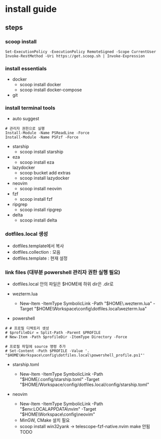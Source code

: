 

# install guide

## steps
### scoop install
```
Set-ExecutionPolicy -ExecutionPolicy RemoteSigned -Scope CurrentUser
Invoke-RestMethod -Uri https://get.scoop.sh | Invoke-Expression
```

### install essentials
- docker
    - scoop install docker
    - scoop install docker-compose
- git


### install terminal tools
- auto suggest
```
# 관리자 권한으로 실행
Install-Module -Name PSReadLine -Force
Install-Module -Name PSFzf -Force
```
- starship 
    - scoop install starship
- eza 
    - scoop install eza
- lazydocker
    - scoop bucket add extras
    - scoop install lazydocker
- neovim
    - scoop install neovim
- fzf
    - scoop install fzf
- ripgrep
    - scoop install ripgrep
- delta
    - scoop install delta


### dotfiles.local 생성
- dotfiles.template에서 복사
- dotfiles.collection : 모음
- dotfiles.template : 현재 설정


### link files (대부분 powershell 관리자 권한 실행 필요)
- dotfiles.local 안의 파일은 $HOME에 하위 dir은 .dir로
- wezterm.lua
    - New-Item -ItemType SymbolicLink -Path "$HOME\.wezterm.lua" -Target "$HOME\Workspace\config\dotfiles.local\wezterm.lua"

- powershell
```
# # 프로필 디렉토리 생성
# $profileDir = Split-Path -Parent $PROFILE
# New-Item -Path $profileDir -ItemType Directory -Force

# 프로필 파일에 source 명령 추가
# Set-Content -Path $PROFILE -Value '. "$HOME\Workspace\config\dotfiles.local\powershell_profile.ps1"'
```
- starship.toml
    - New-Item -ItemType SymbolicLink -Path "$HOME/.config/starship.toml" -Target "$HOME/Workspace/config/dotfiles.local/config/starship.toml"

- neovim
    - New-Item -ItemType SymbolicLink -Path "$env:LOCALAPPDATA\nvim" -Target "$HOME\Workspace\config\neovim"
    - MinGW, CMake 설치 필요
    - scoop install win32yank
    -> telescope-fzf-native.nvim make 안됨 TODO

    